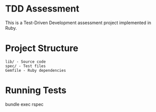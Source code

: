 # TDD Assessment
This is a Test-Driven Development assessment project implemented in Ruby.

# Project Structure

    lib/ - Source code
    spec/ - Test files
    Gemfile - Ruby dependencies

# Running Tests
bundle exec rspec